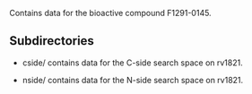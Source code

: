 Contains data for the bioactive compound F1291-0145.

## Subdirectories

- cside/ contains data for the C-side search space on rv1821.

- nside/ contains data for the N-side search space on rv1821.

